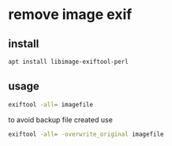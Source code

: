 # remove image exif

## install

```sh
apt install libimage-exiftool-perl
```

## usage

```sh
exiftool -all= imagefile
```

to avoid backup file created use

```sh
exiftool -all= -overwrite_original imagefile
```
